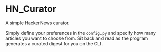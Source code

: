 # HN_Curator

A simple HackerNews curator.

Simply define your preferences in the `config.py` and specify how many articles you want to choose from.
Sit back and read as the program generates a curated digest for you on the CLI.
